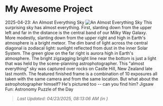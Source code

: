 # My Awesome Project

<!-- APOD Start -->
2025-04-23: An Almost Everything Sky
![An Almost Everything Sky](https://apod.nasa.gov/apod/image/2504/EverythingSky_Koen_960.jpg)
This surprising sky has almost everything.  First, slanting down from the upper left and far in the distance is the central band of our Milky Way Galaxy.  More modestly, slanting down from the upper right and high in Earth's atmosphere is a bright meteor. The dim band of light across the central diagonal is zodiacal light: sunlight reflected from dust in the inner Solar System. The green glow on the far right is aurora high in Earth's atmosphere.  The bright zigzagging bright line near the bottom is just a light that was held by the scene-planning astrophotographer. This "almost everything" sky was captured over rocks on Castle Hill, New Zealand late last month.  The featured finished frame is a combination of 10 exposures all taken with the same camera and from the same location.  But what about the astrophotographer himself?  He's pictured too -- can you find him?   Jigsaw Fun: Astronomy Puzzle of the Day
> _Last Updated: 04/23/2025, 08:13:06 AM (in )_
<!-- APOD End -->
